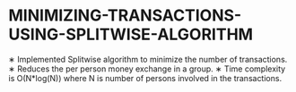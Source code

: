 # MINIMIZING-TRANSACTIONS-USING-SPLITWISE-ALGORITHM

∗ Implemented Splitwise algorithm to minimize the number of transactions.
∗ Reduces the per person money exchange in a group.
∗ Time complexity is O(N*log(N)) where N is number of persons involved in the transactions.

